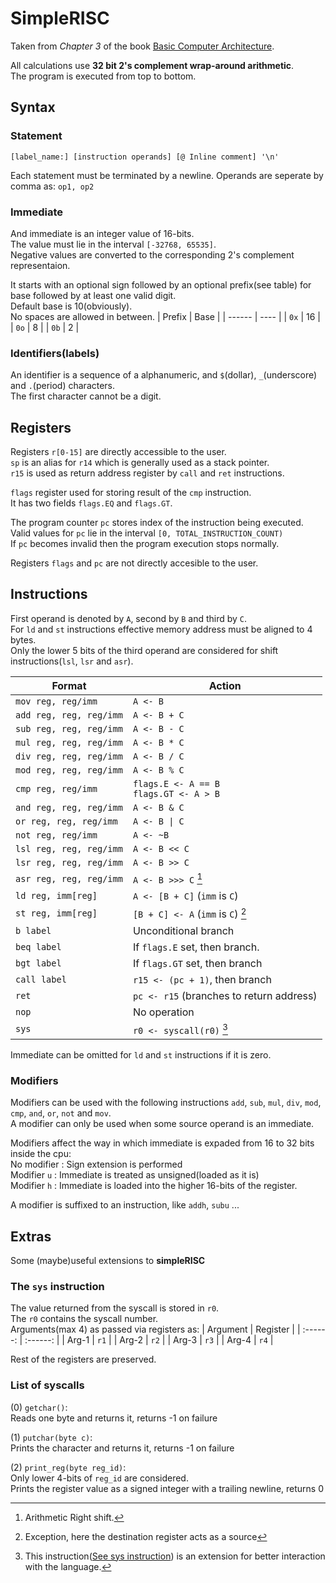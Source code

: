 SimpleRISC
===

Taken from *Chapter 3* of the book [Basic Computer Architecture](https://www.cse.iitd.ac.in/~srsarangi/archbooksoft.html).

All calculations use **32 bit 2's complement wrap-around arithmetic**.  
The program is executed from top to bottom.

Syntax
---
### Statement
```
[label_name:] [instruction operands] [@ Inline comment] '\n'
```
Each statement must be terminated by a newline.
Operands are seperate by comma as: `op1, op2`


### Immediate
And immediate is an integer value of 16-bits.  
The value must lie in the interval `[-32768, 65535]`.  
Negative values are converted to the corresponding 2's complement representaion.

It starts with an optional sign followed by an
optional prefix(see table) for base followed by at least one valid digit.  
Default base is 10(obviously).  
No spaces are allowed in between.
| Prefix | Base |
| ------ | ---- |
| `0x`   | 16   |
| `0o`   | 8    |
| `0b`   | 2    |

### Identifiers(labels)
An identifier is a sequence of a alphanumeric, and `$`(dollar), `_`(underscore) and `.`(period) characters.  
The first character cannot be a digit.

Registers
---
Registers `r[0-15]` are directly accessible to the user.  
`sp` is an alias for `r14` which is generally used as a stack pointer.  
`r15` is used as return address register by `call` and `ret` instructions.

`flags` register used for storing result of the `cmp` instruction.  
It has two fields `flags.EQ` and `flags.GT`.

The program counter `pc` stores index of the instruction being executed.  
Valid values for `pc` lie in the interval `[0, TOTAL_INSTRUCTION_COUNT)`  
If `pc` becomes invalid then the program execution stops normally.

Registers `flags` and `pc` are not directly accesible to the user.


Instructions
---
First operand is denoted by `A`, second by `B` and third by `C`.  
For `ld` and `st` instructions effective memory address must be aligned to 4 bytes.  
Only the lower 5 bits of the third operand are considered for
shift instructions(`lsl`, `lsr` and `asr`).

| Format                  | Action                                     |
| ----------------------- | ------------------------------------------ |
| `mov reg, reg/imm`      | `A <- B`                                   |
| `add reg, reg, reg/imm` | `A <- B + C`                               |
| `sub reg, reg, reg/imm` | `A <- B - C`                               |
| `mul reg, reg, reg/imm` | `A <- B * C`                               |
| `div reg, reg, reg/imm` | `A <- B / C`                               |
| `mod reg, reg, reg/imm` | `A <- B % C`                               |
| `cmp reg, reg/imm`      | `flags.E <- A == B`<br>`flags.GT <- A > B` |
| `and reg, reg, reg/imm` | `A <- B & C`                               |
| `or reg, reg, reg/imm`  | `A <- B \| C`                              |
| `not reg, reg/imm`      | `A <- ~B`                                  |
| `lsl reg, reg, reg/imm` | `A <- B << C`                              |
| `lsr reg, reg, reg/imm` | `A <- B >> C`                              |
| `asr reg, reg, reg/imm` | `A <- B >>> C`    [^1]                     |
| `ld reg, imm[reg]`      | `A <- [B + C]`   (`imm` is `C`)            |
| `st reg, imm[reg]`      | `[B + C] <- A`   (`imm` is `C`) [^2]       |
| `b label`               | Unconditional branch                       |
| `beq label`             | If `flags.E` set, then branch.             |
| `bgt label`             | If `flags.GT` set, then branch             |
| `call label`            | `r15 <- (pc + 1)`, then branch             |
| `ret`                   | `pc <- r15` (branches to return address)   |
| `nop`                   | No operation                               |
| `sys`                   | `r0 <- syscall(r0)` [^3]                   |

Immediate can be omitted for `ld` and `st` instructions if it is zero.

### Modifiers
Modifiers can be used with the following instructions `add`, `sub`, `mul`, `div`, `mod`, `cmp`, `and`, `or`, `not` and `mov`.  
A modifier can only be used when some source operand is an immediate.

Modifiers affect the way in which immediate is expaded from 16 to 32 bits inside the cpu:  
No modifier : Sign extension is performed  
Modifier `u`  : Immediate is treated as unsigned(loaded as it is)  
Modifier `h`  : Immediate is loaded into the higher 16-bits of the register.  

A modifier is suffixed to an instruction, like `addh`, `subu` ...

Extras
---
Some (maybe)useful extensions to **simpleRISC**

### The `sys` instruction

The value returned from the syscall is stored in `r0`.  
The `r0` contains the syscall number.  
Arguments(max 4) as passed via registers as: 
| Argument | Register |
| :------: | :------: |
|  Arg-1   |   `r1`   |
|  Arg-2   |   `r2`   |
|  Arg-3   |   `r3`   |
|  Arg-4   |   `r4`   |

Rest of the registers are preserved.

### List of syscalls

(0) `getchar()`:  
Reads one byte and returns it, returns -1 on failure

(1) `putchar(byte c)`:  
Prints the character and returns it, returns -1 on failure

(2) `print_reg(byte reg_id)`:  
Only lower 4-bits of `reg_id` are considered.  
Prints the register value as a signed integer with a trailing newline, returns 0

[^1]: Arithmetic Right shift.

[^2]: Exception, here the destination register acts as a source

[^3]: This instruction([See sys instruction](#the-sys-instruction)) is an extension for better interaction with the language.
